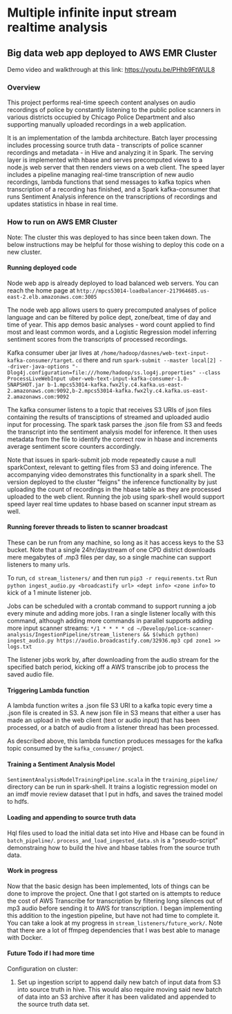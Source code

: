 # Multiple infinite input stream realtime analysis
## Big data web app deployed to AWS EMR Cluster

Demo video and walkthrough at this link: https://youtu.be/PHhb9FtWUL8

### Overview
This project performs real-time speech content analyses on audio recordings of police by constantly listening to the public police scanners in various districts occupied by Chicago Police Department and also supporting manually uploaded recordings in a web application.

It is an implementation of the lambda architecture. Batch layer processing includes processing source truth data - transcripts of police scanner recordings and metadata - in Hive and analyzing it in Spark. The serving layer is implemented with hbase and serves precomputed views to a node.js web server that then renders views on a web client. The speed layer includes a pipeline managing real-time transcription of new audio recordings, lambda functions that send messages to kafka topics when transcription of a recording has finished, and a Spark kafka-consumer that runs Sentiment Analysis inference on the transcriptions of recordings and updates statistics in hbase in real time.

### How to run on AWS EMR Cluster
Note: The cluster this was deployed to has since been taken down. The below instructions may be helpful for those wishing to deploy this code on a new cluster.

#### Running deployed code
Node web app is already deployed to load balanced web servers. You can reach the home page at `http://mpcs53014-loadbalancer-217964685.us-east-2.elb.amazonaws.com:3005`

The node web app allows users to query precomputed analyses of police language and can be filtered by police dept, zone/beat, time of day and time of year. This app demos basic analyses - word count applied to find most and least common words, and a Logistic Regression model inferring sentiment scores from the transcripts of processed recordings.

Kafka consumer uber jar lives at `/home/hadoop/dasnes/web-text-input-kafka-consumer/target`. `cd` there and run `spark-submit --master local[2] --driver-java-options "-Dlog4j.configuration=file:///home/hadoop/ss.log4j.properties" --class ProcessLiveWebInput uber-web-text-input-kafka-consumer-1.0-SNAPSHOT.jar b-1.mpcs53014-kafka.fwx2ly.c4.kafka.us-east-2.amazonaws.com:9092,b-2.mpcs53014-kafka.fwx2ly.c4.kafka.us-east-2.amazonaws.com:9092`

The kafka consumer listens to a topic that receives S3 URIs of json files containing the results of transciptions of streamed and uploaded audio input for processing. The spark task parses the .json file from S3 and feeds the transcript into the sentiment analysis model for inference. It then uses metadata from the file to identify the correct row in hbase and increments average sentiment score counters accordingly.

Note that issues in spark-submit job mode repeatedly cause a null sparkContext, relevant to getting files from S3 and doing inference. The accompanying video demonstrates this functionality in a spark shell. The version deployed to the cluster "feigns" the inference functionality by just uploading the count of recordings in the hbase table as they are processed uploaded to the web client. Running the job using spark-shell would support speed layer real time updates to hbase based on scanner input stream as well.

#### Running forever threads to listen to scanner broadcast
These can be run from any machine, so long as it has access keys to the S3 bucket. Note that a single 24hr/daystream of one CPD district downloads mere megabytes of .mp3 files per day, so a single machine can support listeners to many urls.

To run, `cd stream_listeners/` and then run `pip3 -r requirements.txt` Run `python ingest_audio.py <broadcastify url> <dept info> <zone info>` to kick of a 1 minute listener job.

Jobs can be scheduled with a crontab command to support running a job every minute and adding more jobs. I ran a single listener locally with this command, although adding more commands in parallel supports adding more input scanner streams:
`*/1 * * * * cd ~/Develop/police-scanner-analysis/IngestionPipeline/stream_listeners && $(which python) ingest_audio.py https://audio.broadcastify.com/32936.mp3 cpd zone1 >> logs.txt`

The listener jobs work by, after downloading from the audio stream for the specified batch period, kicking off a AWS transcribe job to process the saved audio file.

#### Triggering Lambda function
A lambda function writes a .json file S3 URI to a kafka topic every time a .json file is created in S3. A new json file in S3 means that either a user has made an upload in the web client (text or audio input) that has been processed, or a batch of audio from a listener thread has been processed.

As described above, this lambda function produces messages for the kafka topic consumed by the `kafka_consumer/` project.

#### Training a Sentiment Analysis Model
`SentimentAnalysisModelTrainingPipeline.scala` in the `training_pipeline/` directory can be run in spark-shell. It trains a logistic regression model on an imdf movie review dataset that I put in hdfs, and saves the trained model to hdfs.


#### Loading and appending to source truth data
Hql files used to load the initial data set into Hive and Hbase can be found in `batch_pipeline/`. `process_and_load_ingested_data.sh` is a "pseudo-script" demonstraing how to build the hive and hbase tables from the source truth data.

#### Work in progress
Now that the basic design has been implemented, lots of things can be done to improve the project. One that I got started on is attempts to reduce the cost of AWS Transcribe for transcription by filtering long silences out of mp3 audio before sending it to AWS for transcription. I began implementing this addition to the ingestion pipeline, but have not had time to complete it. You can take a look at my progress in `stream_listeners/future_work/`. Note that there are a lot of ffmpeg dependencies that I was best able to manage with Docker.


#### Future Todo if I had more time
Configuration on cluster:
1. Set up ingestion script to append daily new batch of input data from S3 into source truth in hive. This would also require moving said new batch of data into an S3 archive after it has been validated and appended to the source truth data set. 
